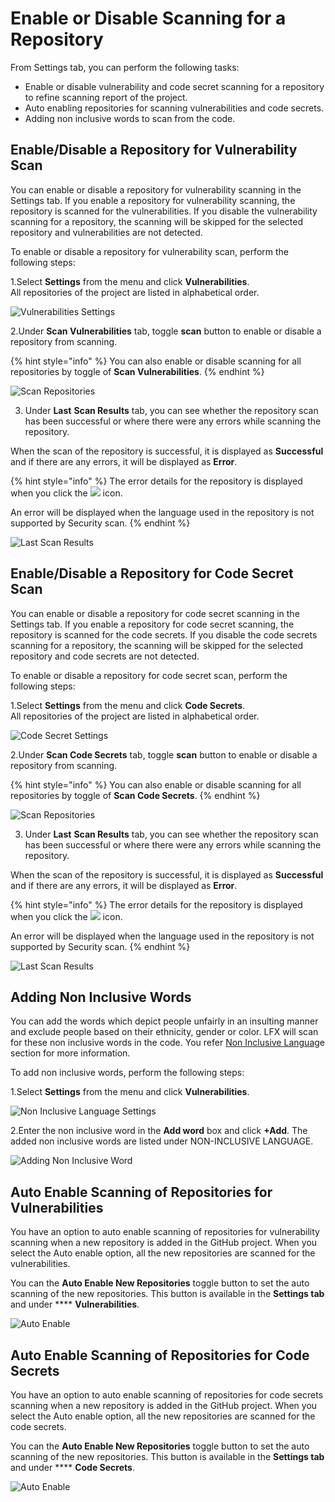 # Enable or Disable Scanning for a Repository

From Settings tab, you can perform the following tasks:

* Enable or disable vulnerability and code secret scanning for a repository to refine scanning report of the project.
* Auto enabling repositories for scanning vulnerabilities and code secrets.
* Adding non inclusive words to scan from the code.

## **Enable/Disable a Repository for Vulnerability Scan**

You can enable or disable a repository for vulnerability scanning in the Settings tab. If you enable a repository for vulnerability scanning, the repository is scanned for the vulnerabilities. If you disable the vulnerability scanning for a repository, the scanning will be skipped for the selected repository and vulnerabilities are not detected.  

To enable or disable a repository for vulnerability scan, perform the following steps:

1.Select **Settings** from the menu and click **Vulnerabilities**.  
All repositories of the project are listed in alphabetical order. 

![Vulnerabilities Settings](../.gitbook/assets/vul%20%281%29.png)

2.Under **Scan Vulnerabilities** tab, toggle **scan** button to enable or disable a repository from scanning. 

{% hint style="info" %}
You can also enable or disable scanning for all repositories by toggle of **Scan Vulnerabilities**. 
{% endhint %}

![Scan Repositories](../.gitbook/assets/settings%20%283%29.png)

3. Under **Last** **Scan Results** tab, you can see whether the repository scan has been successful or where there were any errors while scanning the repository.

When the scan of the repository is successful, it is displayed as **Successful** and if there are any errors, it will be displayed as **Error**.

{% hint style="info" %}
The error details for the repository is displayed when you click the ![](../.gitbook/assets/error.png) icon. 

An error will be displayed when the language used in the repository is not supported by Security scan.
{% endhint %}

![Last Scan Results](../.gitbook/assets/last_scan%20%282%29.png)

## **Enable/Disable a Repository for Code Secret Scan**

You can enable or disable a repository for code secret scanning in the Settings tab. If you enable a repository for code secret scanning, the repository is scanned for the code secrets. If you disable the code secrets scanning for a repository, the scanning will be skipped for the selected repository and code secrets are not detected.  

To enable or disable a repository for code secret scan, perform the following steps:

1.Select **Settings** from the menu and click **Code Secrets**.  
All repositories of the project are listed in alphabetical order. 

![Code Secret Settings](../.gitbook/assets/settings_code_secret.png)

2.Under **Scan Code Secrets** tab, toggle **scan** button to enable or disable a repository from scanning. 

{% hint style="info" %}
You can also enable or disable scanning for all repositories by toggle of **Scan Code Secrets**. 
{% endhint %}

![Scan Repositories](../.gitbook/assets/settings_code_secret2.png)

3. Under **Last** **Scan Results** tab, you can see whether the repository scan has been successful or where there were any errors while scanning the repository.

When the scan of the repository is successful, it is displayed as **Successful** and if there are any errors, it will be displayed as **Error**.

{% hint style="info" %}
The error details for the repository is displayed when you click the ![](../.gitbook/assets/error.png) icon. 

An error will be displayed when the language used in the repository is not supported by Security scan.
{% endhint %}

![Last Scan Results](../.gitbook/assets/settings_code_secret3.png)

## Adding Non Inclusive Words

You can add the words which depict people unfairly in an insulting manner and exclude people based on their ethnicity, gender or color. LFX will scan for these non inclusive words in the code. You refer [Non Inclusive Languag]()e section for more information. 

To add non inclusive words, perform the following steps:

1.Select **Settings** from the menu and click **Vulnerabilities**.

![Non Inclusive Language Settings ](../.gitbook/assets/setting_nil.png)

2.Enter the non inclusive word in the **Add word** box and click **+Add**. The added non inclusive words are listed under NON-INCLUSIVE LANGUAGE. 

![Adding Non Inclusive Word](../.gitbook/assets/setting_nil_2.png)

## Auto Enable Scanning of Repositories for Vulnerabilities

You have an option to auto enable scanning of repositories for vulnerability scanning when a new repository is added in the GitHub project. When you select the Auto enable option, all the new repositories are scanned for the vulnerabilities. 

You can the **Auto Enable New Repositories** toggle button to set the auto scanning of the new repositories. This button is available in the **Settings tab** and under **** **Vulnerabilities**.

![Auto Enable ](../.gitbook/assets/enable_vul.png)

## Auto Enable Scanning of Repositories for Code Secrets

You have an option to auto enable scanning of repositories for code secrets scanning when a new repository is added in the GitHub project. When you select the Auto enable option, all the new repositories are scanned for the code secrets. 

You can the **Auto Enable New Repositories** toggle button to set the auto scanning of the new repositories. This button is available in the **Settings tab** and under **** **Code Secrets**.

![Auto Enable ](../.gitbook/assets/enable_cs.png)













